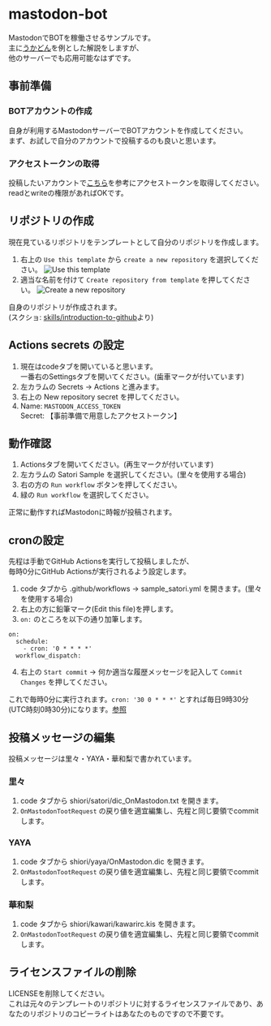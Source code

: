 ﻿# mastodon-bot  

MastodonでBOTを稼働させるサンプルです。  
主に[うかどん](https://ukadon.shillest.net/)を例とした解説をしますが、  
他のサーバーでも応用可能なはずです。  

## 事前準備  

### BOTアカウントの作成  

自身が利用するMastodonサーバーでBOTアカウントを作成してください。  
まず、お試しで自分のアカウントで投稿するのも良いと思います。  

### アクセストークンの取得  

投稿したいアカウントで[こちら](https://ouvill.net/from_twitter_to_mastdon/#i-4)を参考にアクセストークンを取得してください。  
readとwriteの権限があればOKです。  

## リポジトリの作成

現在見ているリポジトリをテンプレートとして自分のリポジトリを作成します。  

1. 右上の `Use this template` から `create a new repository` を選択してください。
   ![Use this template](https://user-images.githubusercontent.com/1221423/169618716-fb17528d-f332-4fc5-a11a-eaa23562665e.png)
2. 適当な名前を付けて `Create repository from template` を押してください。
   ![Create a new repository](https://user-images.githubusercontent.com/1221423/169618722-406dc508-add4-4074-83f0-c7a7ad87f6f3.png)

自身のリポジトリが作成されます。  
(スクショ: [skills/introduction-to-github](https://github.com/skills/introduction-to-github)より)

## Actions secrets の設定

1. 現在はcodeタブを開いていると思います。  
   一番右のSettingsタブを開いてください。(歯車マークが付いています)
2. 左カラムの Secrets -> Actions と進みます。
3. 右上の New repository secret を押してください。
4. Name: `MASTODON_ACCESS_TOKEN`  
   Secret: 【事前準備で用意したアクセストークン】

## 動作確認

1. Actionsタブを開いてください。(再生マークが付いています)
2. 左カラムの Satori Sample を選択してください。(里々を使用する場合)
3. 右の方の `Run workflow` ボタンを押してください。
4. 緑の `Run workflow` を選択してください。

正常に動作すればMastodonに時報が投稿されます。

## cronの設定

先程は手動でGitHub Actionsを実行して投稿しましたが、  
毎時0分にGitHub Actionsが実行されるよう設定します。

1. code タブから .github/workflows -> sample_satori.yml を開きます。(里々を使用する場合)
2. 右上の方に鉛筆マーク(Edit this file)を押します。
3. `on:` のところを以下の通り加筆します。
```
on:
  schedule:
    - cron: '0 * * * *'
  workflow_dispatch:
```
4. 右上の `Start commit` -> 何か適当な履歴メッセージを記入して `Commit Changes` を押してください。

これで毎時0分に実行されます。`cron: '30 0 * * *'` とすれば毎日9時30分(UTC時刻0時30分)になります。[参照](https://docs.github.com/en/actions/using-workflows/workflow-syntax-for-github-actions#onschedule)  

## 投稿メッセージの編集

投稿メッセージは里々・YAYA・華和梨で書かれています。  

### 里々

1. code タブから shiori/satori/dic_OnMastodon.txt を開きます。
2. `OnMastodonTootRequest` の戻り値を適宜編集し、先程と同じ要領でcommitします。

### YAYA

1. code タブから shiori/yaya/OnMastodon.dic を開きます。
2. `OnMastodonTootRequest` の戻り値を適宜編集し、先程と同じ要領でcommitします。

### 華和梨

1. code タブから shiori/kawari/kawarirc.kis を開きます。
2. `OnMastodonTootRequest` の戻り値を適宜編集し、先程と同じ要領でcommitします。

## ライセンスファイルの削除

LICENSEを削除してください。  
これは元々のテンプレートのリポジトリに対するライセンスファイルであり、あなたのリポジトリのコピーライトはあなたのものですので不要です。
